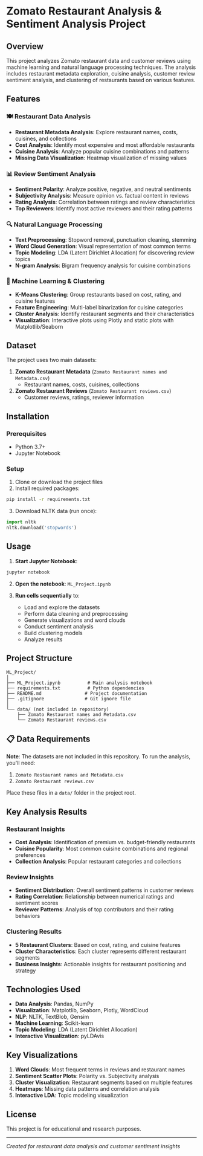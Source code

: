 # Zomato Restaurant Analysis & Sentiment Analysis Project

## Overview
This project analyzes Zomato restaurant data and customer reviews using machine learning and natural language processing techniques. The analysis includes restaurant metadata exploration, cuisine analysis, customer review sentiment analysis, and clustering of restaurants based on various features.

## Features

### 🍽️ Restaurant Data Analysis
- **Restaurant Metadata Analysis**: Explore restaurant names, costs, cuisines, and collections
- **Cost Analysis**: Identify most expensive and most affordable restaurants
- **Cuisine Analysis**: Analyze popular cuisine combinations and patterns
- **Missing Data Visualization**: Heatmap visualization of missing values

### 📊 Review Sentiment Analysis
- **Sentiment Polarity**: Analyze positive, negative, and neutral sentiments
- **Subjectivity Analysis**: Measure opinion vs. factual content in reviews
- **Rating Analysis**: Correlation between ratings and review characteristics
- **Top Reviewers**: Identify most active reviewers and their rating patterns

### 🔍 Natural Language Processing
- **Text Preprocessing**: Stopword removal, punctuation cleaning, stemming
- **Word Cloud Generation**: Visual representation of most common terms
- **Topic Modeling**: LDA (Latent Dirichlet Allocation) for discovering review topics
- **N-gram Analysis**: Bigram frequency analysis for cuisine combinations

### 🎯 Machine Learning & Clustering
- **K-Means Clustering**: Group restaurants based on cost, rating, and cuisine features
- **Feature Engineering**: Multi-label binarization for cuisine categories
- **Cluster Analysis**: Identify restaurant segments and their characteristics
- **Visualization**: Interactive plots using Plotly and static plots with Matplotlib/Seaborn

## Dataset
The project uses two main datasets:
1. **Zomato Restaurant Metadata** (`Zomato Restaurant names and Metadata.csv`)
   - Restaurant names, costs, cuisines, collections
2. **Zomato Restaurant Reviews** (`Zomato Restaurant reviews.csv`)
   - Customer reviews, ratings, reviewer information

## Installation

### Prerequisites
- Python 3.7+
- Jupyter Notebook

### Setup
1. Clone or download the project files
2. Install required packages:
```bash
pip install -r requirements.txt
```

3. Download NLTK data (run once):
```python
import nltk
nltk.download('stopwords')
```

## Usage

1. **Start Jupyter Notebook**:
```bash
jupyter notebook
```

2. **Open the notebook**: `ML_Project.ipynb`

3. **Run cells sequentially** to:
   - Load and explore the datasets
   - Perform data cleaning and preprocessing
   - Generate visualizations and word clouds
   - Conduct sentiment analysis
   - Build clustering models
   - Analyze results

## Project Structure
```
ML_Project/
│
├── ML_Project.ipynb          # Main analysis notebook
├── requirements.txt          # Python dependencies
├── README.md                # Project documentation
├── .gitignore               # Git ignore file
│
└── data/ (not included in repository)
    ├── Zomato Restaurant names and Metadata.csv
    └── Zomato Restaurant reviews.csv
```

## 📋 **Data Requirements**
**Note**: The datasets are not included in this repository. To run the analysis, you'll need:
1. `Zomato Restaurant names and Metadata.csv`
2. `Zomato Restaurant reviews.csv`

Place these files in a `data/` folder in the project root.

## Key Analysis Results

### Restaurant Insights
- **Cost Analysis**: Identification of premium vs. budget-friendly restaurants
- **Cuisine Popularity**: Most common cuisine combinations and regional preferences
- **Collection Analysis**: Popular restaurant categories and collections

### Review Insights
- **Sentiment Distribution**: Overall sentiment patterns in customer reviews
- **Rating Correlation**: Relationship between numerical ratings and sentiment scores
- **Reviewer Patterns**: Analysis of top contributors and their rating behaviors

### Clustering Results
- **5 Restaurant Clusters**: Based on cost, rating, and cuisine features
- **Cluster Characteristics**: Each cluster represents different restaurant segments
- **Business Insights**: Actionable insights for restaurant positioning and strategy

## Technologies Used

- **Data Analysis**: Pandas, NumPy
- **Visualization**: Matplotlib, Seaborn, Plotly, WordCloud
- **NLP**: NLTK, TextBlob, Gensim
- **Machine Learning**: Scikit-learn
- **Topic Modeling**: LDA (Latent Dirichlet Allocation)
- **Interactive Visualization**: pyLDAvis

## Key Visualizations

1. **Word Clouds**: Most frequent terms in reviews and restaurant names
2. **Sentiment Scatter Plots**: Polarity vs. Subjectivity analysis
3. **Cluster Visualization**: Restaurant segments based on multiple features
4. **Heatmaps**: Missing data patterns and correlation analysis
5. **Interactive LDA**: Topic modeling visualization




## License
This project is for educational and research purposes.

---
*Created for restaurant data analysis and customer sentiment insights*
